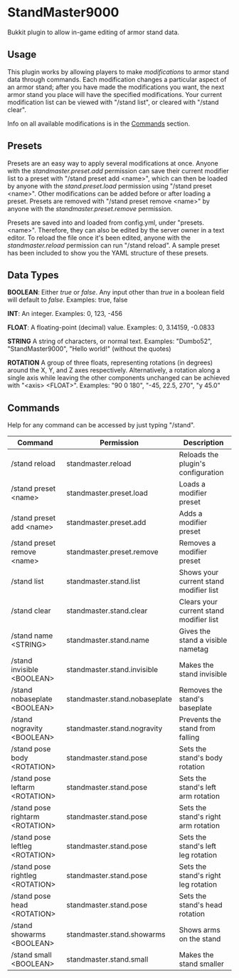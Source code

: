 # StandMaster9000
Bukkit plugin to allow in-game editing of armor stand data.

## Usage
This plugin works by allowing players to make *modifications* to armor stand data through commands. Each modification changes a particular aspect of an armor stand; after you have made the modifications you want, the next armor stand you place will have the specified modifications. Your current modification list can be viewed with "/stand list", or cleared with "/stand clear".

Info on all available modifications is in the [Commands](#commands) section.

## Presets
Presets are an easy way to apply several modifications at once. Anyone with the *standmaster.preset.add* permission can save their current modifier list to a preset with "/stand preset add \<name\>", which can then be loaded by anyone with the *stand.preset.load* permission using "/stand preset \<name\>". Other modifications can be added before or after loading a preset. Presets are removed with "/stand preset remove \<name\>" by anyone with the *standmaster.preset.remove* permission.

Presets are saved into and loaded from config.yml, under "presets.\<name\>". Therefore, they can also be edited by the server owner in a text editor. To reload the file once it's been edited, anyone with the *standmaster.reload* permission can run "/stand reload". A sample preset has been included to show you the YAML structure of these presets.

## Data Types
**BOOLEAN**: Either *true* or *false*. Any input other than *true* in a boolean field will default to *false*. Examples: true, false

**INT**: An integer. Examples: 0, 123, -456

**FLOAT**: A floating-point (decimal) value. Examples: 0, 3.14159, -0.0833

**STRING** A string of characters, or normal text. Examples: "Dumbo52", "StandMaster9000", "Hello world!" (without the quotes)

**ROTATION** A group of three floats, representing rotations (in degrees) around the X, Y, and Z axes respectively. Alternatively, a rotation along a single axis while leaving the other components unchanged can be achieved with "\<axis\> \<FLOAT\>". Examples: "90 0 180", "-45, 22.5, 270", "y 45.0"

## Commands
Help for any command can be accessed by just typing "/stand".

| Command                           | Permission                    | Description                             |
| --------------------------------- | ----------------------------- | --------------------------------------- |
| /stand reload                     | standmaster.reload            | Reloads the plugin's configuration      |
| /stand preset \<name\>            | standmaster.preset.load       | Loads a modifier preset                 |
| /stand preset add \<name\>        | standmaster.preset.add        | Adds a modifier preset                  |
| /stand preset remove \<name\>     | standmaster.preset.remove     | Removes a modifier preset               |
| /stand list                       | standmaster.stand.list        | Shows your current stand modifier list  |
| /stand clear                      | standmaster.stand.clear       | Clears your current stand modifier list |
| /stand name \<STRING\>            | standmaster.stand.name        | Gives the stand a visible nametag       |
| /stand invisible \<BOOLEAN\>      | standmaster.stand.invisible   | Makes the stand invisible               |
| /stand nobaseplate \<BOOLEAN\>    | standmaster.stand.nobaseplate | Removes the stand's baseplate           |
| /stand nogravity \<BOOLEAN\>      | standmaster.stand.nogravity   | Prevents the stand from falling         |
| /stand pose body \<ROTATION\>     | standmaster.stand.pose        | Sets the stand's body rotation          |
| /stand pose leftarm \<ROTATION\>  | standmaster.stand.pose        | Sets the stand's left arm rotation      |
| /stand pose rightarm \<ROTATION\> | standmaster.stand.pose        | Sets the stand's right arm rotation     |
| /stand pose leftleg \<ROTATION\>  | standmaster.stand.pose        | Sets the stand's left leg rotation      |
| /stand pose rightleg \<ROTATION\> | standmaster.stand.pose        | Sets the stand's right leg rotation     |
| /stand pose head \<ROTATION\>     | standmaster.stand.pose        | Sets the stand's head rotation          |
| /stand showarms \<BOOLEAN\>       | standmaster.stand.showarms    | Shows arms on the stand                 |
| /stand small \<BOOLEAN\>          | standmaster.stand.small       | Makes the stand smaller                 |
